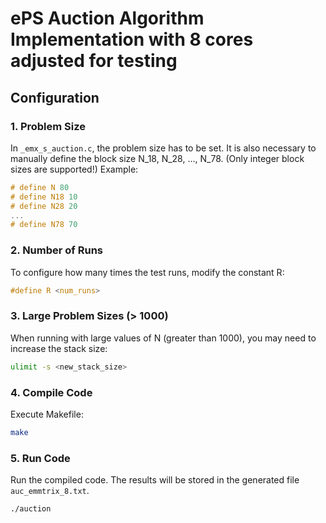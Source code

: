 # ePS Auction Algorithm Implementation with 8 cores adjusted for testing

## Configuration

### 1. Problem Size
In `_emx_s_auction.c`, the problem size has to be set. It is also necessary to manually define the block size N_18, N_28, ..., N_78. (Only integer block sizes are supported!)
Example:

```c
# define N 80 
# define N18 10
# define N28 20
...
# define N78 70
```

### 2. Number of Runs
To configure how many times the test runs, modify the constant R:
```c
#define R <num_runs>
```

### 3. Large Problem Sizes (> 1000)
When running with large values of N (greater than 1000), you may need to increase the stack size:
```bash
ulimit -s <new_stack_size>
```
### 4. Compile Code
Execute Makefile:
```bash
make
```

### 5. Run Code
Run the compiled code. The results will be stored in the generated file `auc_emmtrix_8.txt`.
```bash
./auction
```
